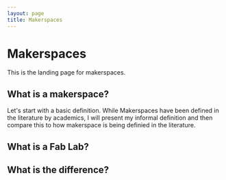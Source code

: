 ```yaml
---
layout: page
title: Makerspaces
---
```


# Makerspaces 

This is the landing page for makerspaces. 

## What is a makerspace? 
Let's start with a basic definition. While Makerspaces have been defined in the literature by academics, I will present my informal definition and then compare this to how makerspace is being definied in the literature. 

## What is a Fab Lab? 

## What is the difference? 

